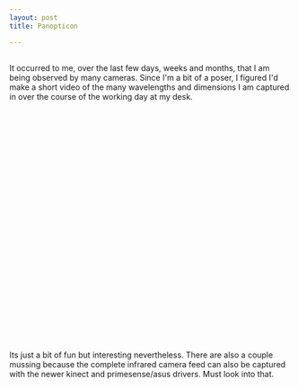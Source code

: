 ```yaml
---
layout: post
title: Panopticon

---
```

##
It occurred to me, over the last few days, weeks and months, that I am being observed by many cameras. Since I'm a bit of a poser, I figured I'd make a short video of the many wavelengths and dimensions I am captured in over the course of the working day at my desk.

#####
<object width="640" height="390"><param name="movie" value="http://www.youtube.com/v/K5BI8A1d5xE?version=3&amp;hl=en_US"></param><param name="allowFullScreen" value="true"></param><param name="allowscriptaccess" value="always"></param><embed src="http://www.youtube.com/v/K5BI8A1d5xE?version=3&amp;hl=en_US" type="application/x-shockwave-flash" width="640" height="390" allowscriptaccess="always" allowfullscreen="true"></embed></object>

##
Its just a bit of fun but interesting nevertheless. There are also a couple mussing because the complete infrared camera feed can also be captured with the newer kinect and primesense/asus drivers. Must look into that.

